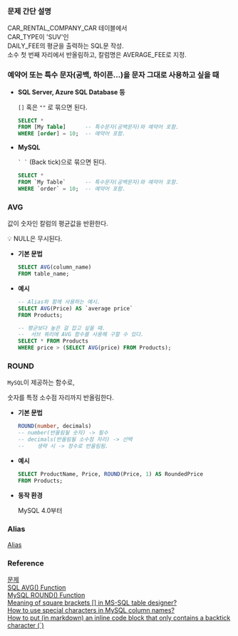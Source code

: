 ### 문제 간단 설명
CAR_RENTAL_COMPANY_CAR 테이블에서<br>
CAR_TYPE이 'SUV'인<br>
DAILY_FEE의 평균을 출력하는 SQL문 작성.<br>
소수 첫 번째 자리에서 반올림하고, 칼럼명은 AVERAGE_FEE로 지정.<br>

### 예약어 또는 특수 문자(공백, 하이픈...)을 문자 그대로 사용하고 싶을 때

- **SQL Server, Azure SQL Database 등**
    
    `[]` 혹은 `""` 로 묶으면 된다.
    
    ```sql
    SELECT *
    FROM [My Table]      -- 특수문자(공백문자)와 예약어 포함.
    WHERE [order] = 10;  -- 예약어 포함.
    ```
    
- **MySQL**
    
    `` ` ` `` (Back tick)으로 묶으면 된다.
    
    ```sql
    SELECT *
    FROM `My Table`      -- 특수문자(공백문자)와 예약어 포함.
    WHERE `order` = 10;  -- 예약어 포함.
    ```

### AVG
값이 숫자인 칼럼의 평균값을 반환한다.

<aside>
💡 NULL은 무시된다.

</aside>

- **기본 문법**
    
    ```sql
    SELECT AVG(column_name)
    FROM table_name;
    ```
    
- **예시**
    ```sql
    -- Alias와 함께 사용하는 예시.
    SELECT AVG(Price) AS `average price`
    FROM Products;
    
    -- 평균보다 높은 걸 잡고 싶을 때.
    --  서브 쿼리에 AVG 함수를 사용해 구할 수 있다.
    SELECT * FROM Products
    WHERE price > (SELECT AVG(price) FROM Products);
    ```
    

### ROUND
`MySQL`이 제공하는 함수로,

숫자를 특정 소수점 자리까지 반올림한다.

- **기본 문법**
    ```sql
    ROUND(number, decimals)
    -- number(반올림될 숫자) -> 필수
    -- decimals(반올림될 소수점 자리) -> 선택
    --    생략 시 -> 정수로 반올림됨.
    ```
    
- **예시**
    ```sql
    SELECT ProductName, Price, ROUND(Price, 1) AS RoundedPrice
    FROM Products;
    ```
    
- **동작 환경**

    MySQL 4.0부터

### Alias
[Alias](https://github.com/gitubanana/SQL_study/tree/main/select/12%EC%84%B8_%EC%9D%B4%ED%95%98%EC%9D%B8_%EC%97%AC%EC%9E%90_%ED%99%98%EC%9E%90_%EB%AA%A9%EB%A1%9D_%EC%B6%9C%EB%A0%A5%ED%95%98%EA%B8%B0#alias)

### Reference
[문제](https://school.programmers.co.kr/learn/courses/30/lessons/151136)<br>
[SQL AVG() Function](https://www.w3schools.com/sql/sql_avg.asp)<br>
[MySQL ROUND() Function](https://www.w3schools.com/sql/func_mysql_round.asp)<br>
[Meaning of square brackets [] in MS-SQL table designer?](https://stackoverflow.com/questions/9917196/meaning-of-square-brackets-in-ms-sql-table-designer)<br>
[How to use special characters in MySQL column names?](https://stackoverflow.com/questions/17951180/how-to-use-special-characters-in-mysql-column-names)<br>
[How to put (in markdown) an inline code block that only contains a backtick character (`)](https://stackoverflow.com/questions/55586867/how-to-put-in-markdown-an-inline-code-block-that-only-contains-a-backtick-char)<br>
